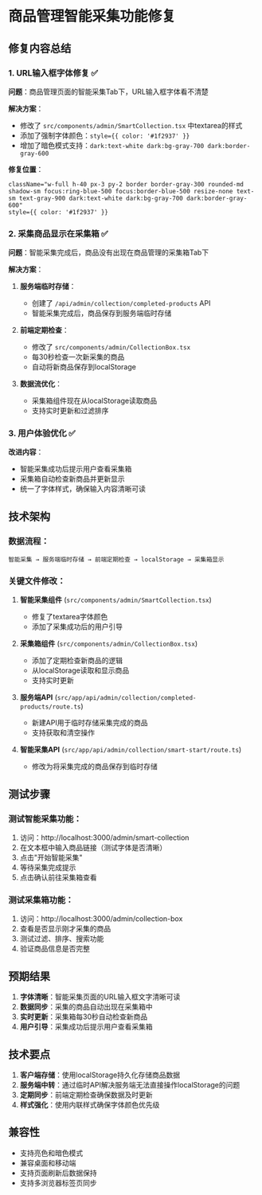 # 商品管理智能采集功能修复

## 修复内容总结

### 1. URL输入框字体修复 ✅

**问题**：商品管理页面的智能采集Tab下，URL输入框字体看不清楚

**解决方案**：
- 修改了 `src/components/admin/SmartCollection.tsx` 中textarea的样式
- 添加了强制字体颜色：`style={{ color: '#1f2937' }}`
- 增加了暗色模式支持：`dark:text-white dark:bg-gray-700 dark:border-gray-600`

**修复位置**：
```tsx
className="w-full h-40 px-3 py-2 border border-gray-300 rounded-md shadow-sm focus:ring-blue-500 focus:border-blue-500 resize-none text-sm text-gray-900 dark:text-white dark:bg-gray-700 dark:border-gray-600"
style={{ color: '#1f2937' }}
```

### 2. 采集商品显示在采集箱 ✅

**问题**：智能采集完成后，商品没有出现在商品管理的采集箱Tab下

**解决方案**：
1. **服务端临时存储**：
   - 创建了 `/api/admin/collection/completed-products` API
   - 智能采集完成后，商品保存到服务端临时存储

2. **前端定期检查**：
   - 修改了 `src/components/admin/CollectionBox.tsx`
   - 每30秒检查一次新采集的商品
   - 自动将新商品保存到localStorage

3. **数据流优化**：
   - 采集箱组件现在从localStorage读取商品
   - 支持实时更新和过滤排序

### 3. 用户体验优化 ✅

**改进内容**：
- 智能采集成功后提示用户查看采集箱
- 采集箱自动检查新商品并更新显示
- 统一了字体样式，确保输入内容清晰可读

## 技术架构

### 数据流程：
```
智能采集 → 服务端临时存储 → 前端定期检查 → localStorage → 采集箱显示
```

### 关键文件修改：

1. **智能采集组件** (`src/components/admin/SmartCollection.tsx`)
   - 修复了textarea字体颜色
   - 添加了采集成功后的用户引导

2. **采集箱组件** (`src/components/admin/CollectionBox.tsx`)
   - 添加了定期检查新商品的逻辑
   - 从localStorage读取和显示商品
   - 支持实时更新

3. **服务端API** (`src/app/api/admin/collection/completed-products/route.ts`)
   - 新建API用于临时存储采集完成的商品
   - 支持获取和清空操作

4. **智能采集API** (`src/app/api/admin/collection/smart-start/route.ts`)
   - 修改为将采集完成的商品保存到临时存储

## 测试步骤

### 测试智能采集功能：
1. 访问：http://localhost:3000/admin/smart-collection
2. 在文本框中输入商品链接（测试字体是否清晰）
3. 点击"开始智能采集"
4. 等待采集完成提示
5. 点击确认前往采集箱查看

### 测试采集箱功能：
1. 访问：http://localhost:3000/admin/collection-box
2. 查看是否显示刚才采集的商品
3. 测试过滤、排序、搜索功能
4. 验证商品信息是否完整

## 预期结果

1. **字体清晰**：智能采集页面的URL输入框文字清晰可读
2. **数据同步**：采集的商品自动出现在采集箱中
3. **实时更新**：采集箱每30秒自动检查新商品
4. **用户引导**：采集成功后提示用户查看采集箱

## 技术要点

1. **客户端存储**：使用localStorage持久化存储商品数据
2. **服务端中转**：通过临时API解决服务端无法直接操作localStorage的问题
3. **定期同步**：前端定期检查确保数据及时更新
4. **样式强化**：使用内联样式确保字体颜色优先级

## 兼容性

- 支持亮色和暗色模式
- 兼容桌面和移动端
- 支持页面刷新后数据保持
- 支持多浏览器标签页同步
